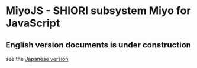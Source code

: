 MiyoJS - SHIORI subsystem Miyo for JavaScript
=============================================

English version documents is under construction
--------------------------

see the [Japanese version](Readme.ja.md)